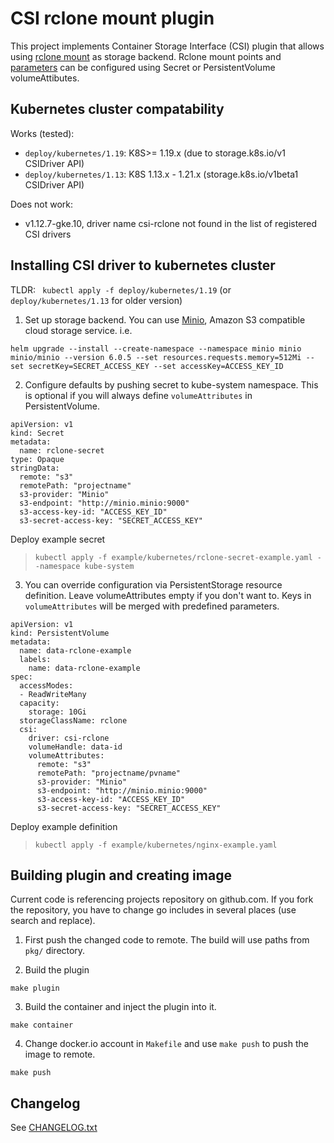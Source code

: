 
# CSI rclone mount plugin

This project implements Container Storage Interface (CSI) plugin that allows using [rclone mount](https://rclone.org/) as storage backend. Rclone mount points and [parameters](https://rclone.org/commands/rclone_mount/) can be configured using Secret or PersistentVolume volumeAttibutes. 

## Kubernetes cluster compatability
Works (tested):
- `deploy/kubernetes/1.19`: K8S>= 1.19.x (due to storage.k8s.io/v1 CSIDriver API)
- `deploy/kubernetes/1.13`: K8S 1.13.x - 1.21.x (storage.k8s.io/v1beta1 CSIDriver API)

Does not work:
- v1.12.7-gke.10, driver name csi-rclone not found in the list of registered CSI drivers

## Installing CSI driver to kubernetes cluster
TLDR: ` kubectl apply -f deploy/kubernetes/1.19` (or `deploy/kubernetes/1.13` for older version)

1. Set up storage backend. You can use [Minio](https://min.io/), Amazon S3 compatible cloud storage service.
i.e. 
```
helm upgrade --install --create-namespace --namespace minio minio minio/minio --version 6.0.5 --set resources.requests.memory=512Mi --set secretKey=SECRET_ACCESS_KEY --set accessKey=ACCESS_KEY_ID
```

2. Configure defaults by pushing secret to kube-system namespace. This is optional if you will always define `volumeAttributes` in PersistentVolume.

```
apiVersion: v1
kind: Secret
metadata:
  name: rclone-secret
type: Opaque
stringData:
  remote: "s3"
  remotePath: "projectname"
  s3-provider: "Minio"
  s3-endpoint: "http://minio.minio:9000"
  s3-access-key-id: "ACCESS_KEY_ID"
  s3-secret-access-key: "SECRET_ACCESS_KEY"
```

Deploy example secret
> `kubectl apply -f example/kubernetes/rclone-secret-example.yaml --namespace kube-system`

3. You can override configuration via PersistentStorage resource definition. Leave volumeAttributes empty if you don't want to. Keys in `volumeAttributes` will be merged with predefined parameters.

```
apiVersion: v1
kind: PersistentVolume
metadata:
  name: data-rclone-example
  labels:
    name: data-rclone-example
spec:
  accessModes:
  - ReadWriteMany
  capacity:
    storage: 10Gi
  storageClassName: rclone
  csi:
    driver: csi-rclone
    volumeHandle: data-id
    volumeAttributes:
      remote: "s3"
      remotePath: "projectname/pvname"
      s3-provider: "Minio"
      s3-endpoint: "http://minio.minio:9000"
      s3-access-key-id: "ACCESS_KEY_ID"
      s3-secret-access-key: "SECRET_ACCESS_KEY"
```

Deploy example definition
> `kubectl apply -f example/kubernetes/nginx-example.yaml`


## Building plugin and creating image
Current code is referencing projects repository on github.com. If you fork the repository, you have to change go includes in several places (use search and replace).


1. First push the changed code to remote. The build will use paths from `pkg/` directory.

2. Build the plugin
```
make plugin
```

3. Build the container and inject the plugin into it.
```
make container
```

4. Change docker.io account in `Makefile` and use `make push` to push the image to remote. 
``` 
make push
```
## Changelog

See [CHANGELOG.txt](CHANGELOG.txt)
